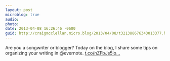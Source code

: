 ```yaml
---
layout: post
microblog: true
audio: 
photo: 
date: 2013-04-08 16:26:46 -0600
guid: http://craigmcclellan.micro.blog/2013/04/08/t321388676343013377.html
---
```

Are you a songwriter or blogger? Today on the blog, I share some tips on organizing your writing in @evernote. [t.co/nZFbJs5io...](http://t.co/nZFbJs5ior)
